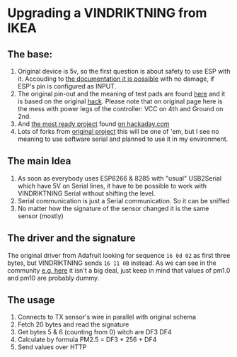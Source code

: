 # Upgrading a VINDRIKTNING from IKEA

## The base:

1. Original device is 5v, so the first question is about safety to use ESP with it. Accouding to [the documentation it is possible](https://ba0sh1.com/2016/08/03/is-esp8266-io-really-5v-tolerant/) with no damage, if ESP's pin is configured as INPUT.
2. The original pin-out and the meaning of test pads are found [here](https://revspace.nl/VINDRIKTNING) and it is based on the original [hack](https://threadreaderapp.com/thread/1415291684569632768.html). Please note that on original page here is the mess with power legs of the controller: VCC on 4th and Ground on 2nd.
3. And [the most ready project](https://hackaday.io/project/181195-ikea-vindriktning-pcb) found [on hackaday.com](https://hackaday.com/2021/08/13/hacked-ikea-air-quality-sensor-gets-custom-pcb/)
4. Lots of forks from [original project](https://github.com/Hypfer/esp8266-vindriktning-particle-sensor) this will be one of 'em, but I see no meaning to use software serial and planned to use it in my environment.

## The main Idea

1. As soon as everybody uses ESP8266 & 8285 with "usual" USB2Serial which have 5V on Serial lines, it have to be possible to work with VINDRIKTNING Serial without shifting the level. 
2. Serial communication is just a Serial communication. So it can be sniffed
3. No matter how the signature of the sensor changed it is the same sensor (mostly)

## The driver and the signature

The original driver from Adafruit looking for sequence ```16 0d 02``` as first three bytes, but VINDRIKTNING sends ```16 11 0B``` instead. As we can see in the community [e.g. here](https://issueexplorer.com/issue/arendst/Tasmota/13012) it isn't a big deal, just keep in mind that values of pm1.0 and pm10 are probably dummy.

## The usage

1. Connects to TX sensor's wire in parallel with original schema
2. Fetch 20 bytes and read the signature
3. Get bytes 5 & 6 (counting from 0) witch are DF3 DF4
4. Calculate by formula PM2.5 = DF3 * 256 + DF4
5. Send values over HTTP
